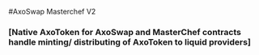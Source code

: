 #AxoSwap Masterchef V2



### [Native AxoToken for AxoSwap and MasterChef contracts handle minting/ distributing of AxoToken to liquid providers] ###
